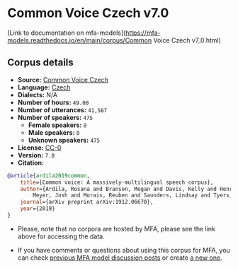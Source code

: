 
# Common Voice Czech v7.0

[Link to documentation on mfa-models](https://mfa-models.readthedocs.io/en/main/corpus/Common Voice Czech v7_0.html)

## Corpus details

- **Source:** [Common Voice Czech](https://voice.mozilla.org/en/datasets)
- **Language:** [Czech](https://en.wikipedia.org/wiki/Czech_language)
- **Dialects:** N/A
- **Number of hours:** `49.00`
- **Number of utterances:** `41,567`
- **Number of speakers:** `475`
  - **Female speakers:** `0`
  - **Male speakers:** `0`
  - **Unknown speakers:** `475`
- **License:** [CC-0](https://creativecommons.org/publicdomain/zero/1.0/)
- **Version:** `7.0`
- **Citation:**
```bibtex
@article{ardila2019common,
	title={Common voice: A massively-multilingual speech corpus},
	author={Ardila, Rosana and Branson, Megan and Davis, Kelly and Henretty, Michael and Kohler, Michael and
		Meyer, Josh and Morais, Reuben and Saunders, Lindsay and Tyers, Francis M and Weber, Gregor},
	journal={arXiv preprint arXiv:1912.06670},
	year={2019}
}

```

- Please, note that no corpora are hosted by MFA, please see the link above for accessing the data.

- If you have comments or questions about using this corpus for MFA, you can check [previous MFA model discussion posts](https://github.com/MontrealCorpusTools/mfa-models/discussions?discussions_q=Common+Voice+Czech+v7.0) or create [a new one](https://github.com/MontrealCorpusTools/mfa-models/discussions/new).
